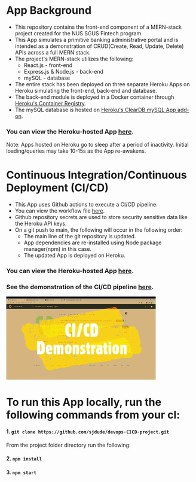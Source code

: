 # App Background
* This repository contains the front-end component of a MERN-stack project created for the NUS SGUS Fintech program.
* This App simulates a primitive banking administrative portal and is intended as a demonstration of CRUD(Create, Read, Update, Delete) APIs across a full MERN stack.
* The project's MERN-stack utilizes the following:
  * React.js - front-end
  * Express.js & Node.js - back-end
  * mySQL - database
* The entire stack has been deployed on three separate Heroku Apps on Heroku simulating the front-end, back-end and database. 
* The back-end module is deployed in a Docker container through [Heroku's Container Registry](https://devcenter.heroku.com/articles/container-registry-and-runtime).
* The mySQL database is hosted on [Heroku's ClearDB mySQL App add-on](https://elements.heroku.com/addons/cleardb).

### You can view the Heroku-hosted App [here](https://devops-cicd-project.herokuapp.com/).

Note: Apps hosted on Heroku go to sleep after a period of inactivity. Initial loading/queries may take 10-15s as the App re-awakens.

# Continuous Integration/Continuous Deployment (CI/CD)
* This App uses Github actions to execute a CI/CD pipeline.
* You can view the workflow file [here](https://github.com/sjdude/devops-CICD-project/blob/main/.github/workflows/devops_cicd_project.yml).
* Github repository secrets are used to store security sensitive data like the Heroku API keys.
* On a git push to main, the following will occur in the following order:
  * The main line of the git repository is updated.
  * App dependencies are re-installed using Node package manager(npm) in this case.
  * The updated App is deployed on Heroku.

### You can view the Heroku-hosted App [here](https://devops-cicd-project.herokuapp.com/).
### See the demonstration of the CI/CD pipeline [here](https://youtu.be/JLPiXLNLqqA).
[![IMAGE ALT TEXT](demonstration.png)](https://youtu.be/JLPiXLNLqqA)

# To run this App locally, run the following commands from your cl:
#### 1. `git clone https://github.com/sjdude/devops-CICD-project.git`
From the project folder directory run the following:
#### 2. `npm install`
#### 3. `npm start`
